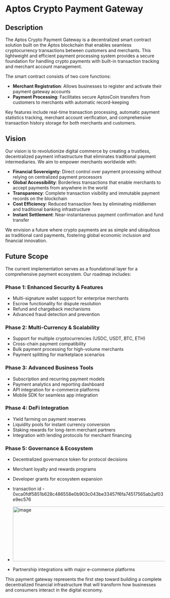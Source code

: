 # Aptos Crypto Payment Gateway

## Description

The Aptos Crypto Payment Gateway is a decentralized smart contract solution built on the Aptos blockchain that enables seamless cryptocurrency transactions between customers and merchants. This lightweight and efficient payment processing system provides a secure foundation for handling crypto payments with built-in transaction tracking and merchant account management.

The smart contract consists of two core functions:
- **Merchant Registration**: Allows businesses to register and activate their payment gateway accounts
- **Payment Processing**: Facilitates secure AptosCoin transfers from customers to merchants with automatic record-keeping

Key features include real-time transaction processing, automatic payment statistics tracking, merchant account verification, and comprehensive transaction history storage for both merchants and customers.

## Vision

Our vision is to revolutionize digital commerce by creating a trustless, decentralized payment infrastructure that eliminates traditional payment intermediaries. We aim to empower merchants worldwide with:

- **Financial Sovereignty**: Direct control over payment processing without relying on centralized payment processors
- **Global Accessibility**: Borderless transactions that enable merchants to accept payments from anywhere in the world
- **Transparency**: Complete transaction visibility and immutable payment records on the blockchain
- **Cost Efficiency**: Reduced transaction fees by eliminating middlemen and traditional banking infrastructure
- **Instant Settlement**: Near-instantaneous payment confirmation and fund transfer

We envision a future where crypto payments are as simple and ubiquitous as traditional card payments, fostering global economic inclusion and financial innovation.

## Future Scope

The current implementation serves as a foundational layer for a comprehensive payment ecosystem. Our roadmap includes:

### Phase 1: Enhanced Security & Features
- Multi-signature wallet support for enterprise merchants
- Escrow functionality for dispute resolution
- Refund and chargeback mechanisms
- Advanced fraud detection and prevention

### Phase 2: Multi-Currency & Scalability
- Support for multiple cryptocurrencies (USDC, USDT, BTC, ETH)
- Cross-chain payment compatibility
- Bulk payment processing for high-volume merchants
- Payment splitting for marketplace scenarios

### Phase 3: Advanced Business Tools
- Subscription and recurring payment models
- Payment analytics and reporting dashboard
- API integration for e-commerce platforms
- Mobile SDK for seamless app integration

### Phase 4: DeFi Integration
- Yield farming on payment reserves
- Liquidity pools for instant currency conversion
- Staking rewards for long-term merchant partners
- Integration with lending protocols for merchant financing

### Phase 5: Governance & Ecosystem
- Decentralized governance token for protocol decisions
- Merchant loyalty and rewards programs
- Developer grants for ecosystem expansion

- transaction id - 0xca0fdf5851b628c486558e0b903c043be33457f6fa74517565ab2af03e9ec576
- <img width="605" height="173" alt="image" src="https://github.com/user-attachments/assets/3e480e48-1168-4621-9a4f-8255526454c5" />

- Partnership integrations with major e-commerce platforms

This payment gateway represents the first step toward building a complete decentralized financial infrastructure that will transform how businesses and consumers interact in the digital economy.
